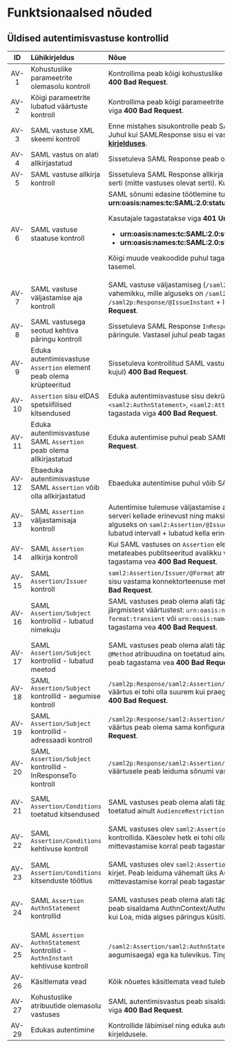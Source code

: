 # Funktsionaalsed nõuded

<a name="autentimisvastus"></a>
## Üldised autentimisvastuse kontrollid

| ID   | Lühikirjeldus | Nõue |
|:----:|:--------------|:-----|
| AV-1 | Kohustuslike parameetrite olemasolu kontroll | Kontrollima peab kõigi kohustuslike parameetrite olemasolu vastavalt [**API kirjeldusele**](Service-API.md#returnUrl). Vastasel juhul tuleb tagastada viga **400 Bad Request**.|
| AV-2 | Kõigi parameetrite lubatud väärtuste kontroll | Kontrollima peab kõigi parameetrite väärtust vastavalt [**API kirjelduses**](Service-API.md#returnUrl) toodud kitsendustele. Vastasel juhul tuleb tagastada viga **400 Bad Request**.|
| AV-3 | SAML vastuse XML skeemi kontroll | Enne mistahes sisukontrolle peab SAMLResponse sisu vastavust kontrollima SAML2 core, ja eIDAS XML skeemide vastu. Juhul kui SAMLResponse sisu ei vasta skeemile, tuleb tagastada viga **400 Bad Request**. Detailsem veakirjeldus toodud [**API kirjelduses**](Service-API.md#veakasitlus).|
| AV-4 | SAML vastus on alati allkirjastatud | Sissetuleva SAML Response peab olema allkirjastatud. Juhul kui ei ole, tagastatakse viga **400 Bad Request**. |
| AV-5 | SAML vastuse allkirja kontroll | Sissetuleva SAML Response allkirja peab valideerima kasutades selleks konnektorteenuse metadatas toodud allkirjastamise serti (mitte vastuses olevat serti). Kui allkiri ei valideeru, peab tagastama vea **400 Bad Request**. |
| AV-6 | SAML vastuse staatuse kontroll | SAML sõnumi edasine töötlemine tuleb katkestada juhul, kui SAML vastuses esimese taseme staatuskood ei ole **urn:oasis:names:tc:SAML:2.0:status:Success**. <p>Kasutajale tagastatakse viga **401 Unauthorized** juhul kui teise taseme staatuskood on üks alljärgnevatest staatuskoodidest. <ul><li>**urn:oasis:names:tc:SAML:2.0:status:AuthnFailed**  (autentimine ebaõnnestus)</li><li>**urn:oasis:names:tc:SAML:2.0:status:RequestDenied** (kasutaja ei andnud isikuandmete avaldamiseks nõusolekut)</li></ul></p><p>Kõigi muude veakoodide puhul tagastatakse **HTTP 500 Internal Server Error** ning statusCode ja statusMessage logitakse vea tasemel. </p>  |
| AV-7 | SAML vastuse väljastamise aja kontroll |  SAML vastuse väljastamiseg (`/saml2p:Response/@IssueInstant`) ei tohi olla aegunud ega tulevikus. Väljastamisaeg peab jääma vahemikku, mille alguseks on `/saml2p:Response/@IssueInstant` - lubatud interval - lubatud kella erinevus ja `/saml2p:Response/@IssueInstant` + lubatud intervall + lubatud kella erinevus. Vastasel juhul peab tagastama vea **400 Bad Request**. |
| AV-8 | SAML vastusega seotud kehtiva päringu kontroll | Sissetuleva SAML Response `InResponseTo` atribuudi sisu peab viitama sõnumite vastavustabelis olevale kehtivale ja töötlemata päringule. Vastasel juhul peab tagastama vea **400 Bad Request**. |
| AV-9 | Eduka autentimisvastuse `Assertion` element peab olema krüpteeritud |  Sissetuleva kontrollitud SAML vastuse sisu peab sisaldama täpselt ühte krüpteeritud `Assertion` elementi (`EncryptedAssertion` kujul) **400 Bad Request**. |
| AV-10 | `Assertion` sisu eIDAS spetsiifilised kitsendused | Eduka autentimisvastuse sisu dekrüpteeritud osa peab sisaldama täpselt ühte eksemplari elementidest `<saml2:Assertion>`, `<saml2:AuthnStatement>`, `<saml2:AttributeStatement>`, `<saml2:Subject>` ja `<saml2:AuthnContext>`. Vastasel juhul tuleb tagastada viga **400 Bad Request**. |
| AV-11 | Eduka autentimisvastuse SAML `Assertion` peab olema allkirjastatud  | Eduka autentimise puhul peab SAML `Assertion` olema allkirjastatud. Juhul kui allkiri puudub, peab tagastama vea **400 Bad Request**. |
| AV-12 | Ebaeduka autentimisvastuse SAML `Assertion` võib olla allkirjastatud  | Ebaeduka autentimise puhul võib SAML `Assertion` olla allkirjastatud (aga ei pea).
| AV-13 | SAML `Assertion` väljastamisaja kontroll | Autentimise tulemuse väljastamise aeg (`saml2:Assertion/@IssueInstant`) ei tohi olla tulevikus ega aegunud võttes arvesse serveri kellade erinevust ning maksimaalset lubatud sõnumi eluiga. Väljastamise aeg peab mahtuma vahemikku, mille alguseks on `saml2:Assertion/@IssueInstant` - lubatud interval - lubatud kella erinevus ja `saml2:Assertion/@IssueInstant` + lubatud intervall + lubatud kella erinevus. Muul juhul peab tagastama vea **400 Bad Request**. |
| AV-14 | SAML `Assertion` allkirja kontroll | Kui SAML vastuses on `Assertion` element allkirjastatud peab selle kehtivust valideerima, kasutades konnektorteenuse metateabes publitseeritud avalikku võtit (KeyDescriptor/@use=signing). Juhul kui autentimisvastuse allkiri ei valideeru, peab tagastama vea **400 Bad Request**. |
| AV-15 | SAML `Assertion/Issuer` kontroll | `saml2:Assertion/Issuer/@Format` atribuut peab alati olema `urn:oasis:names:tc:SAML:2.0:nameid-format:entity` ja elemendi sisu vastama konnektorteenuse metadata urlile. Juhul kui autentimisvastus tingimustele ei vasta, peab tagastama vea **400 Bad Request**.|
| AV-16 | SAML `Assertion/Subject` kontrollid - lubatud nimekuju | SAML vastuses peab olema alati täpselt üks `saml2:Assertion/saml2:Subject/saml2:NameID` element ja formaat peab olema üks järgmistest väärtustest: `urn:oasis:names:tc:SAML:1.1:nameid-format:unspecified`, `urn:oasis:names:tc:SAML:2.0:nameid-format:transient` või `urn:oasis:names:tc:SAML:2.0:nameid-format:persistent`. Tingimustele mittevastamise korral peab tagastama vea **400 Bad Request**.</p>|
| AV-17 | SAML `Assertion/Subject` kontrollid - lubatud meetod | SAML vastuses peab olema alati täpselt üks `saml2:Assertion/saml2:Subject/saml2:SubjectConfirmation` element ja selle `@Method` atribuudina on toetatud ainult `urn:oasis:names:tc:SAML:2.0:cm:bearer` meetod. Tingimustele mittevastamise korral peab tagastama vea **400 Bad Request**.</p>|
| AV-18 | SAML `Assertion/Subject` kontrollid - aegumise kontroll |  `/saml2p:Response/saml2:Assertion/saml2:Subject/saml2:SubjectConfirmation/saml2:SubjectConfirmationData/@NotOnOrAfter` väärtus ei tohi olla suurem kui praegune hetk + lubatud kellaerinevus + max vastuse eluiga. Muul juhul peab tagastama vea **400 Bad Request**. |
| AV-19 | SAML `Assertion/Subject` kontrollid - adressaadi kontroll |  `/saml2p:Response/saml2:Assertion/saml2:Subject/saml2:SubjectConfirmation/saml2:SubjectConfirmationData/@Recipient` väärtus peab olema sama konfiguratsioonis seadistatud sõnumi vastuvõtupunktiga. Muul juhul peab tagastama vea **400 Bad Request**. |
| AV-20 | SAML `Assertion/Subject` kontrollid - InResponseTo kontroll |  `/saml2p:Response/saml2:Assertion/saml2:Subject/saml2:SubjectConfirmation/saml2:SubjectConfirmationData/@InResponseTo` väärtusele peab leiduma sõnumi vastavustabeli saadetud päringu kirje. Muul juhul peab tagastama vea **400 Bad Request**. |
| AV-21 | SAML `Assertion/Conditions` toetatud kitsendused | <p>SAML vastuses peab olema alati täpselt üks `saml2:Assertion/saml2:Conditions` element ja selle alamelementidest peab olema toetatud ainult `AudienceRestriction`. Muul juhul tuleb tagastada viga **400 Bad Request**. |
| AV-22 | SAML `Assertion/Conditions` kehtivuse kontroll | SAML vastuses olev `saml2:Assertion/saml2:Conditions` elemendi atribuutide `NotBefore` ja `NotOnOrAfter` väärtust tuleb kontrollida. Käesolev hetk ei tohi olla väiksem kui `NotBefore` väärtus ja suurem kui `NotOnOrAfter` väärtus. Tingimustele mittevastamise korral peab tagastama vea **400 Bad Request**.</p>|
| AV-23 | SAML `Assertion/Conditions` kitsenduste töötlus | SAML vastuses olev `saml2:Assertion/saml2:Conditions/saml2:AudienceRestriction` peab sisaldama vähemalt ühte Audience kirjet. Peab leiduma vähemalt üks Audience element, mille sisuks on eidas kliendi metateabe otspunkti aadress. Tingimustele mittevastamise korral peab tagastama vea **400 Bad Request**. |
| AV-24 | SAML `Assertion` `AuthnStatement` kontrollid | <p>SAML vastuses peab olema alati täpselt üks `/saml2:Assertion/saml2:AuthnStatement` element ja eduka autentimise korral peab sisaldama AuthnContext/AuthnContextClassRef elementi, mille sisu peab vastama samaväärsele või kõrgemale LoA-le, kui Loa, mida algses päringus küsiti. Tingimustele mittevastamise korral peab tagastama vea **400 Bad Request**.|
| AV-25 | SAML `Assertion` `AuthnStatement` kontrollid - `AuthnInstant` kehtivuse kontroll|  `/saml2:Assertion/saml2:AuthnStatement/@AuthnInstant` atribuudi väärtus ei tohi olla aegunud (serveri kellade erinevust ja aegumisaega) ega ka tulevikus. Tingimustele mittevastamise korral peab tagastama vea **400 Bad Request**.|
| AV-26 | Käsitlemata vead | Kõik nõuetes käsitlemata vead tuleb kinni püüda ning kasutajale tagastada vastus **500 Internal Server Error**. |
| AV-27 | Kohustuslike atribuutide olemasolu vastuses | SAML autentimisvastus peab sisaldama kõiki päringus kirjeldatud kohustuslikke attribuute. Puudumise korral tagastatakse viga **400 Bad Request**. |
| AV-29 | Edukas autentimine | Kontrollide läbimisel ning eduka autentimisvastuse korral moodustatakse JSON vastus vastavalt [**API kirjelduses**](Service-API.md#returnUrl) toodud kirjeldusele. |